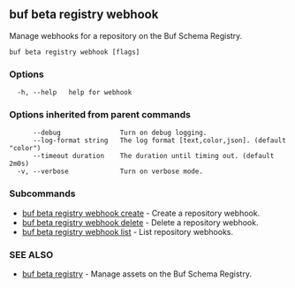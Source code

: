 ## buf beta registry webhook

Manage webhooks for a repository on the Buf Schema Registry.

```
buf beta registry webhook [flags]
```

### Options

```
  -h, --help   help for webhook
```

### Options inherited from parent commands

```
      --debug               Turn on debug logging.
      --log-format string   The log format [text,color,json]. (default "color")
      --timeout duration    The duration until timing out. (default 2m0s)
  -v, --verbose             Turn on verbose mode.
```

### Subcommands

* [buf beta registry webhook create](buf-beta-registry-webhook-create.md)	 - Create a repository webhook.
* [buf beta registry webhook delete](buf-beta-registry-webhook-delete.md)	 - Delete a repository webhook.
* [buf beta registry webhook list](buf-beta-registry-webhook-list.md)	 - List repository webhooks.

### SEE ALSO

* [buf beta registry](buf-beta-registry.md)	 - Manage assets on the Buf Schema Registry.
